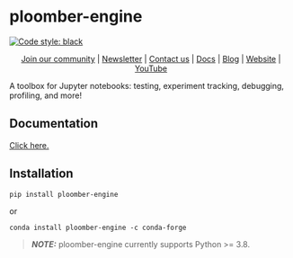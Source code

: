 # ploomber-engine


[![Code style: black](https://img.shields.io/badge/code%20style-black-000000.svg)](https://github.com/psf/black)


<p align="center">
  <a href="https://ploomber.io/community">Join our community</a>
  |
  <a href="https://share.hsforms.com/1E7Qa_OpcRPi_MV-segFsaAe6c2g">Newsletter</a>
  |
  <a href="mailto:contact@ploomber.io">Contact us</a>
  |
  <a href="https://ploomber-engine.readthedocs.io/en/latest/">Docs</a>
  |
  <a href="https://ploomber.io/">Blog</a>
  |  
  <a href="https://www.ploomber.io">Website</a>
  |
  <a href="https://www.youtube.com/channel/UCaIS5BMlmeNQE4-Gn0xTDXQ">YouTube</a>
</p>


A toolbox for Jupyter notebooks: testing, experiment tracking, debugging, profiling, and more!
## Documentation

[Click here.](https://ploomber-engine.readthedocs.io/en/latest/)
## Installation

```sh
pip install ploomber-engine
```

or

```
conda install ploomber-engine -c conda-forge
```

> **_NOTE:_**  ploomber-engine currently supports Python >= 3.8.